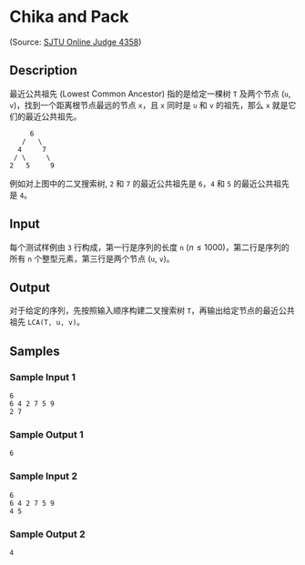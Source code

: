 # Chika and Pack

(Source: [SJTU Online Judge 4358](https://acm.sjtu.edu.cn/OnlineJudge/problem/4358))

## Description
最近公共祖先 (Lowest Common Ancestor) 指的是给定一棵树 `T` 及两个节点 (`u`, `v`)，找到一个距离根节点最远的节点 `x`，且 `x` 同时是 `u` 和 `v` 的祖先，那么 `x` 就是它们的最近公共祖先。

```
     6
   /   \
  4     7
 / \     \
2   5     9
```

例如对上图中的二叉搜索树, `2` 和 `7` 的最近公共祖先是 `6`，`4` 和 `5` 的最近公共祖先是 `4`。

## Input
每个测试样例由 `3` 行构成，第一行是序列的长度 `n` ($n \leq 1000$)，第二行是序列的所有 `n` 个整型元素，第三行是两个节点 (`u`, `v`)。

## Output
对于给定的序列，先按照输入顺序构建二叉搜索树 `T`，再输出给定节点的最近公共祖先 `LCA(T, u, v)`。

## Samples
### Sample Input 1
```
6
6 4 2 7 5 9
2 7
```

### Sample Output 1
```
6
```

### Sample Input 2
```
6
6 4 2 7 5 9
4 5
```

### Sample Output 2
```
4
```
